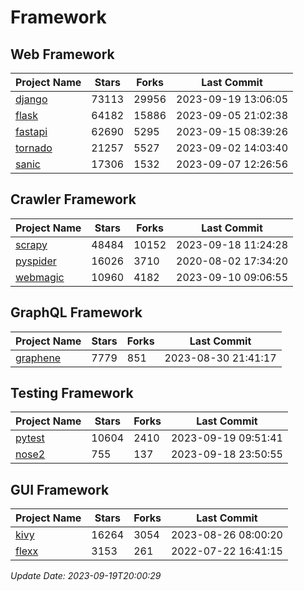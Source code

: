 # Framework

## Web Framework
| Project Name | Stars | Forks | Last Commit |
| ------------ | ----- | ----- | ----------- |
| [django](https://github.com/django/django) | 73113 | 29956 | 2023-09-19 13:06:05 |
| [flask](https://github.com/pallets/flask) | 64182 | 15886 | 2023-09-05 21:02:38 |
| [fastapi](https://github.com/tiangolo/fastapi) | 62690 | 5295 | 2023-09-15 08:39:26 |
| [tornado](https://github.com/tornadoweb/tornado) | 21257 | 5527 | 2023-09-02 14:03:40 |
| [sanic](https://github.com/sanic-org/sanic) | 17306 | 1532 | 2023-09-07 12:26:56 |

## Crawler Framework
| Project Name | Stars | Forks | Last Commit |
| ------------ | ----- | ----- | ----------- |
| [scrapy](https://github.com/scrapy/scrapy) | 48484 | 10152 | 2023-09-18 11:24:28 |
| [pyspider](https://github.com/binux/pyspider) | 16026 | 3710 | 2020-08-02 17:34:20 |
| [webmagic](https://github.com/code4craft/webmagic) | 10960 | 4182 | 2023-09-10 09:06:55 |

## GraphQL Framework
| Project Name | Stars | Forks | Last Commit |
| ------------ | ----- | ----- | ----------- |
| [graphene](https://github.com/graphql-python/graphene) | 7779 | 851 | 2023-08-30 21:41:17 |

## Testing Framework
| Project Name | Stars | Forks | Last Commit |
| ------------ | ----- | ----- | ----------- |
| [pytest](https://github.com/pytest-dev/pytest) | 10604 | 2410 | 2023-09-19 09:51:41 |
| [nose2](https://github.com/nose-devs/nose2) | 755 | 137 | 2023-09-18 23:50:55 |

## GUI Framework
| Project Name | Stars | Forks | Last Commit |
| ------------ | ----- | ----- | ----------- |
| [kivy](https://github.com/kivy/kivy) | 16264 | 3054 | 2023-08-26 08:00:20 |
| [flexx](https://github.com/flexxui/flexx) | 3153 | 261 | 2022-07-22 16:41:15 |

*Update Date: 2023-09-19T20:00:29*